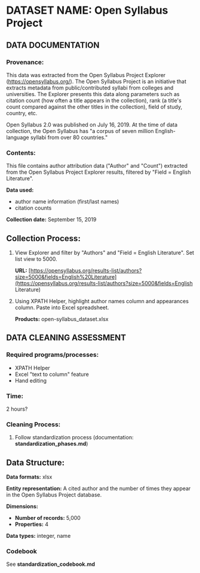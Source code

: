 # DATASET NAME: Open Syllabus Project

## DATA DOCUMENTATION

### Provenance:

This data was extracted from the Open Syllabus Project Explorer (<https://opensyllabus.org/>). The Open Syllabus Project is an initiative that extracts metadata from public/contributed syllabi from colleges and universities. The Explorer presents this data along parameters such as citation count (how often a title appears in the collection), rank (a title's count compared against the other titles in the collection), field of study, country, etc.

Open Syllabus 2.0 was published on July 16, 2019. At the time of data collection, the Open Syllabus has "a corpus of seven million English-language syllabi from over 80 countries."

### Contents:

This file contains author attribution data ("Author" and "Count") extracted from the Open Syllabus Project Explorer results, filtered by "Field = English Literature".

**Data used:** 

- author name information (first/last names)
- citation counts

**Collection date:** September 15, 2019



## Collection Process:

1. View Explorer and filter by "Authors" and "Field = English Literature". Set list view to 5000.

   **URL:** [https://opensyllabus.org/results-list/authors?size=5000&fields=English%20Literature](https://opensyllabus.org/results-list/authors?size=5000&fields=English Literature)

2. Using XPATH Helper, highlight author names column and appearances column. Paste into Excel spreadsheet.

   **Products:** open-syllabus_dataset.xlsx



## DATA CLEANING ASSESSMENT

### Required programs/processes:

- XPATH Helper
- Excel "text to column" feature
- Hand editing

### Time:

2 hours?

### Cleaning Process: 

1. Follow standardization process (documentation: **standardization_phases.md**)



## Data Structure:

**Data formats:** xlsx

**Entity representation:** A cited author and the number of times they appear in the Open Syllabus Project database.

**Dimensions:** 

- **Number of records:** 5,000
- **Properties:** 4

**Data types:** integer, name

### Codebook

See **standardization_codebook.md**